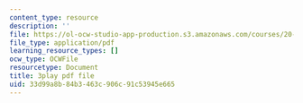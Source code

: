 ```yaml
---
content_type: resource
description: ''
file: https://ol-ocw-studio-app-production.s3.amazonaws.com/courses/20-219-becoming-the-next-bill-nye-writing-and-hosting-the-educational-show-january-iap-2015/33d99a8b84b3463c906c91c53945e665_rCG6r6gotZQ.pdf
file_type: application/pdf
learning_resource_types: []
ocw_type: OCWFile
resourcetype: Document
title: 3play pdf file
uid: 33d99a8b-84b3-463c-906c-91c53945e665
---
```

